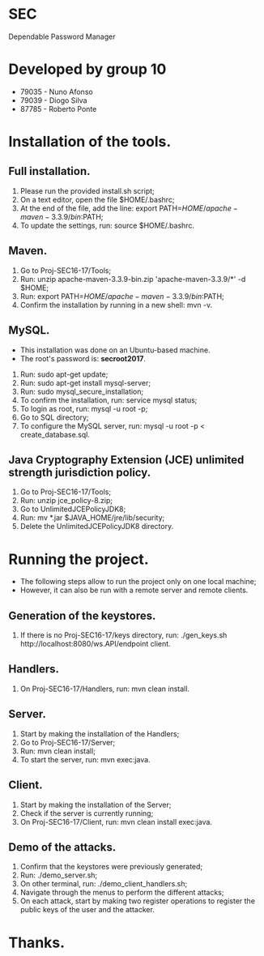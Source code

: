 # SEC
Dependable Password Manager

# Developed by group 10
* 79035 - Nuno Afonso
* 79039 - Diogo Silva
* 87785 - Roberto Ponte


# Installation of the tools.

## Full installation.
1. Please run the provided install.sh script;
2. On a text editor, open the file $HOME/.bashrc;
3. At the end of the file, add the line: export PATH=$HOME/apache-maven-3.3.9/bin:$PATH;
4. To update the settings, run: source $HOME/.bashrc.

## Maven.
1. Go to Proj-SEC16-17/Tools;
2. Run: unzip apache-maven-3.3.9-bin.zip 'apache-maven-3.3.9/*' -d $HOME;
3. Run: export PATH=$HOME/apache-maven-3.3.9/bin:$PATH;
4. Confirm the installation by running in a new shell: mvn -v.

## MySQL.
* This installation was done on an Ubuntu-based machine.
* The root's password is: **secroot2017**.

1. Run: sudo apt-get update;
2. Run: sudo apt-get install mysql-server;
3. Run: sudo mysql_secure_installation;
4. To confirm the installation, run: service mysql status;
5. To login as root, run: mysql -u root -p;
6. Go to SQL directory;
7. To configure the MySQL server, run: mysql -u root -p < create_database.sql.

## Java Cryptography Extension (JCE) unlimited strength jurisdiction policy.
1. Go to Proj-SEC16-17/Tools;
2. Run: unzip jce_policy-8.zip;
3. Go to UnlimitedJCEPolicyJDK8;
4. Run: mv *.jar $JAVA_HOME/jre/lib/security;
5. Delete the UnlimitedJCEPolicyJDK8 directory.

# Running the project.

* The following steps allow to run the project only on one local machine;
* However, it can also be run with a remote server and remote clients.

## Generation of the keystores.
1. If there is no Proj-SEC16-17/keys directory, run: ./gen_keys.sh http://localhost:8080/ws.API/endpoint client.

## Handlers.
1. On Proj-SEC16-17/Handlers, run: mvn clean install.

## Server.
1. Start by making the installation of the Handlers;
2. Go to Proj-SEC16-17/Server;
3. Run: mvn clean install;
4. To start the server, run: mvn exec:java.

## Client.
1. Start by making the installation of the Server;
2. Check if the server is currently running;
3. On Proj-SEC16-17/Client, run: mvn clean install exec:java.

## Demo of the attacks.

1. Confirm that the keystores were previously generated;
2. Run: ./demo_server.sh;
3. On other terminal, run: ./demo_client_handlers.sh;
4. Navigate through the menus to perform the different attacks;
5. On each attack, start by making two register operations to register the public keys of the user and the attacker.
# Thanks.
